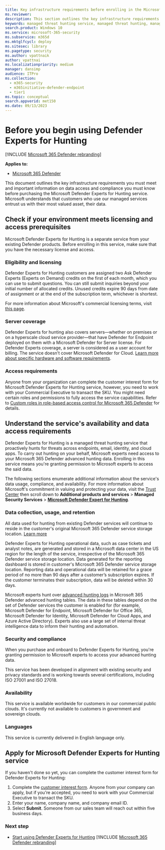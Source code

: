 ```yaml
---
title: Key infrastructure requirements before enrolling in the Microsoft Defender Experts for Hunting service
ms.reviewer:
description: This section outlines the key infrastructure requirements you must meet and important information on data access and compliance
keywords: managed threat hunting service, managed threat hunting, managed detection and response (MDR) service, MTE, Microsoft Threat Experts, MTE-TAN, defender experts notification, Targeted Attack Notification, Microsoft Defender Experts for hunting, threat hunting and analysis.
search.product: Windows 10
ms.service: microsoft-365-security
ms.subservice: m365d
ms.mktglfcycl: deploy
ms.sitesec: library
ms.pagetype: security
ms.author: vpattnaik
author: vpattnai
ms.localizationpriority: medium
manager: dansimp
audience: ITPro
ms.collection:
  - m365-security
  - m365initiative-defender-endpoint
  - tier1
ms.topic: conceptual
search.appverid: met150
ms.date: 09/13/2023
---
```


# Before you begin using Defender Experts for Hunting

[!INCLUDE [Microsoft 365 Defender rebranding](../../includes/microsoft-defender.md)]

**Applies to:**

- [Microsoft 365 Defender](https://go.microsoft.com/fwlink/?linkid=2118804)

This document outlines the key infrastructure requirements you must meet and important information on data access and compliance you must know before purchasing the Microsoft Defender Experts for Hunting service. Microsoft understands that customers who use our managed services entrust us with their most valued asset, their data.

## Check if your environment meets licensing and access prerequisites

Microsoft Defender Experts for Hunting is a separate service from your existing Defender products. Before enrolling in this service, make sure that you have the necessary license and access.

### Eligibility and licensing

Defender Experts for Hunting customers are assigned two Ask Defender Experts (Experts on Demand) credits on the first of each month, which you can use to submit questions. You can still submit inquiries beyond your initial number of allocated credits. Unused credits expire 90 days from date of assignment or at the end of the subscription term, whichever is shortest.

For more information about Microsoft's commercial licensing terms, visit [this page](https://www.microsoft.com/licensing/terms/productoffering/Microsoft365/MCA).

### Server coverage

Defender Experts for hunting also covers servers—whether on premises or on a hyperscale cloud service provider—that have Defender for Endpoint deployed on them with a Microsoft Defender for Server license. For Defender Experts coverage, a server is considered as a user account for billing. The service doesn’t cover Microsoft Defender for Cloud.
[Learn more about specific hardware and software requirements](/microsoft-365/security/defender-endpoint/minimum-requirements).

### Access requirements

Anyone from your organization can complete the customer interest form for Microsoft Defender Experts for Hunting service, however, you need to work with your Commercial Executive to transact the SKU. You might need certain roles and permissions to fully access the service capabilities. Refer to [Custom roles in role-based access control for Microsoft 365 Defender](custom-roles.md) for details.

## Understand the service's availability and data access requirements

Defender Experts for Hunting is a managed threat hunting service that proactively hunts for threats across endpoints, email, identity, and cloud apps. To carry out hunting on your behalf, Microsoft experts need access to your Microsoft 365 Defender advanced hunting data. Enrolling in this service means you're granting permission to Microsoft experts to access the said data.

The following sections enumerate additional information about the service's data usage, compliance, and availability. For more information about Microsoft's commitment in valuing and protecting your data, visit the [Trust Center](https://www.microsoft.com/en-us/trust-center/product-overview) then scroll down to **Additional products and services** > **Managed Security Services** > [**Microsoft Defender Expert for Hunting**](https://aka.ms/trustcenter-defenderexperts).

### Data collection, usage, and retention

All data used for hunting from existing Defender services will continue to reside in the customer's original Microsoft 365 Defender service storage location. [Learn more](../../enterprise/o365-data-locations.md)

Defender Experts for Hunting operational data, such as case tickets and analyst notes, are generated and stored in a Microsoft data center in the US region for the length of the service, irrespective of the Microsoft 365 Defender service storage location. Data generated for the reporting dashboard is stored in customer's Microsoft 365 Defender service storage location. Reporting data and operational data will be retained for a grace period of no more than 90 days after a customer’s subscription expires. If the customer terminates their subscription, data will be deleted within 30 days. 

Microsoft experts hunt over [advanced hunting logs](../../security/defender/advanced-hunting-schema-tables.md) in Microsoft 365 Defender advanced hunting tables. The data in these tables depend on the set of Defender services the customer is enabled for (for example, Microsoft Defender for Endpoint, Microsoft Defender for Office 365, Microsoft Defender for Identity, Microsoft Defender for Cloud Apps, and Azure Active Directory). Experts also use a large set of internal threat intelligence data to inform their hunting and automation.

### Security and compliance

When you purchase and onboard to Defender Experts for Hunting, you're granting permission to Microsoft experts to access your advanced hunting data.

This service has been developed in alignment with existing security and privacy standards and is working towards several certifications, including ISO 27001 and ISO 27018.

### Availability

This service is available worldwide for customers in our commercial public clouds. It's currently not available to customers in government and sovereign clouds.

### Languages

This service is currently delivered in English language only.

## Apply for Microsoft Defender Experts for Hunting service

If you haven't done so yet, you can complete the customer interest form for Defender Experts for Hunting:

1. Complete the [customer interest form](https://aka.ms/DEX4HuntingCustomerInterestForm). Anyone from your company can apply, but if you're accepted, you need to work with your Commercial Executive to transact the SKU.
2. Enter your name, company name, and company email ID.
3. Select **Submit**. Someone from our sales team will reach out within five business days.


### Next step

- [Start using Defender Experts for Hunting](onboarding-defender-experts-for-hunting.md)
[!INCLUDE [Microsoft 365 Defender rebranding](../../includes/defender-m3d-techcommunity.md)]

